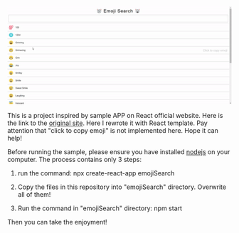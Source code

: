 ![](emojiSearch.gif)

This is a project inspired by sample APP on React official website. Here is the link to the [original site](https://github.com/ahfarmer/emoji-search). Here I rewrote it with React template. Pay attention that "click to copy emoji" is not implemented here. Hope it can help!

Before running the sample, please ensure you have installed [nodejs](https://nodejs.org/en/) on your computer.
The process contains only 3 steps:

1. run the command: npx create-react-app emojiSearch

2. Copy the files in this repository into "emojiSearch" directory. Overwrite all of them!

3. Run the command in "emojiSearch" directory: npm start

Then you can take the enjoyment!